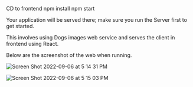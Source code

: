 CD to frontend
npm install
npm start

Your application will be served there; make sure you run the Server first to get started.

This involves using Dogs images web service and serves the client in frontend using React. 

Below are the screenshot of the web when running.

![Screen Shot 2022-09-06 at 5 14 31 PM](https://user-images.githubusercontent.com/23444113/188755994-5dc64a82-39b4-4a06-a2b9-33a612e9a967.png)

![Screen Shot 2022-09-06 at 5 15 03 PM](https://user-images.githubusercontent.com/23444113/188755991-6e731d4f-1dd7-47d4-a09f-3a2766c6a194.png)
